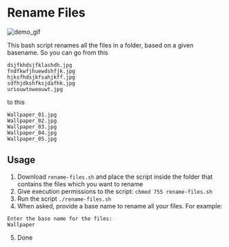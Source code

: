 # Rename Files

![demo_gif](https://github.com/AldoRuizP/Utils/blob/master/assets/Screencast-2020.07.23-13.49.gif)

This bash script renames all the files in a folder, based on a given basename. So you can go from this

```
dsjfkhdsjfklashdh.jpg
fndfkwfjhuewdshfjk.jpg
hjksfhdsjkfsahjkff.jpg
sdfhjdkshfksjdafhk.jpg
uriouwtoweouwt.jpg
```

to this

```
Wallpaper_01.jpg
Wallpaper_02.jpg
Wallpaper_03.jpg
Wallpaper_04.jpg
Wallpaper_05.jpg
```

## Usage

1. Download `rename-files.sh` and place the script inside the folder that contains the files which you want to rename
2. Give execution permissions to the script: `chmod 755 rename-files.sh`
3. Run the script `./rename-files.sh`
4. When asked, provide a base name to rename all your files. For example:
```
Enter the base name for the files:
Wallpaper
```
5. Done

